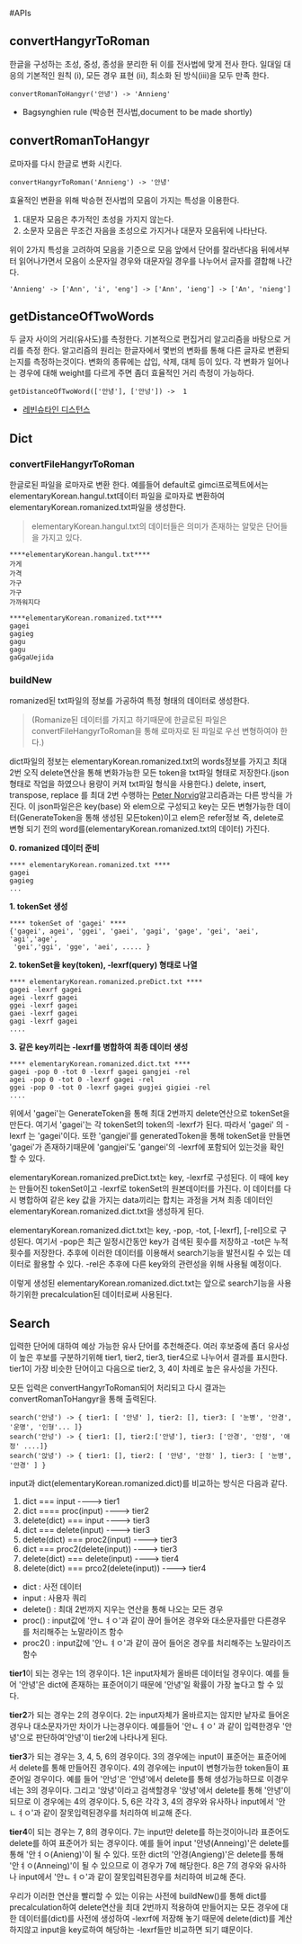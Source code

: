 #APIs
## convertHangyrToRoman
한글을 구성하는 초성, 중성, 종성을 분리한 뒤 이를 전사법에 맞게 전사 한다. 일대일 대응의 기본적인 원칙 (i), 모든 경우 표현 (ii), 최소화 된 방식(iii)을 모두 만족 한다.
```
convertRomanToHangyr('안녕') -> 'Annieng'
```

* Bagsynghien rule (박승현 전사법,document to be made shortly)

## convertRomanToHangyr
로마자를 다시 한글로 변화 시킨다.
```
convertHangyrToRoman('Annieng') -> '안녕'
```
효율적인 변환을 위해 박승현 전사법의 모음이 가지는 특성을 이용한다.

1. 대문자 모음은 추가적인 초성을 가지지 않는다.
2. 소문자 모음은 무조건 자음을 초성으로 가지거나 대문자 모음뒤에 나타난다.


위이 2가지 특성을 고려하여 모음을 기준으로 모음 앞에서 단어를 잘라낸다음 뒤에서부터 읽어나가면서 모음이 소문자일 경우와 대문자일 경우를 나누어서 글자를 결합해 나간다.
```
'Annieng' -> ['Ann', 'i', 'eng'] -> ['Ann', 'ieng'] -> ['An', 'nieng']
```

## getDistanceOfTwoWords
두 글자 사이의 거리(유사도)를 측정한다. 기본적으로 편집거리 알고리즘을 바탕으로 거리를 측정 한다.
알고리즘의 원리는 한글자에서 몇번의 변화를 통해 다른 글자로 변환되는지를 측정하는것이다. 변화의 종류에는 삽입, 삭제, 대체 등이 있다.
각 변화가 일어나는 경우에 대해  weight를 다르게 주면 좀더 효율적인 거리 측정이 가능하다.
```
getDistanceOfTwoWord(['안녕'], ['안넝']) ->  1
```

* [레빈슈타인 디스턴스](http://hsp1116.tistory.com/41)

## Dict


### convertFileHangyrToRoman
한글로된 파일을 로마자로 변환 한다. 예를들어 default로 gimci프로젝트에서는 elementaryKorean.hangul.txt데이터 파일을 로마자로 변환하여 elementaryKorean.romanized.txt파일을 생성한다.
>elementaryKorean.hangul.txt의 데이터들은 의미가 존재하는 알맞은 단어들을 가지고 있다.

```
****elementaryKorean.hangul.txt****
가게
가격
가구
가구
가까워지다
```

```
****elementaryKorean.romanized.txt****
gagei
gagieg
gagu
gagu
gaGgaUejida
```

### buildNew
romanized된 txt파일의 정보를 가공하여 특정 형태의 데이터로 생성한다.
> (Romanize된 데이터를 가지고 하기때문에 한글로된 파일은 convertFileHangyrToRoman을 통해 로마자로 된 파일로 우선 변형하여야 한다.)

dict파일의 정보는 elementaryKorean.romanized.txt의 words정보를 가지고 최대 2번 오직 delete연산을 통해 변화가능한 모든 token을 txt파일 형태로 저장한다.(json형태로 작업을 하였으나 용량이 커져 txt파일 형식을 사용한다.) delete, insert, transpose, replace 를 최대 2번 수행하는  [Peter Norvig](http://norvig.com/spell-correct.html)알고리즘과는 다른 방식을 가진다. 이 json파일은은 key(base) 와 elem으로 구성되고 key는 모든 변형가능한 데이터(GenerateToken을 통해 생성된 모든token)이고 elem은 refer정보 즉, delete로 변형 되기 전의 word를(elementaryKorean.romanized.txt의 데이터) 가진다.

**0. romanized 데이터 준비**
```
**** elementaryKorean.romanized.txt ****
gagei
gagieg
...
```
**1. tokenSet 생성**
```
**** tokenSet of 'gagei' ****
{'gagei', agei', 'ggei', 'gaei', 'gagi', 'gage', 'gei', 'aei', 'agi','age',
 'gei','ggi', 'gge', 'aei', ..... }
```
**2. tokenSet을 key(token), -lexrf(query) 형태로 나열**
```
**** elementaryKorean.romanized.preDict.txt ****
gagei -lexrf gagei
agei -lexrf gagei
ggei -lexrf gagei
gaei -lexrf gagei
gagi -lexrf gagei
....
```
**3. 같은 key끼리는 -lexrf를 병합하여 최종 데이터 생성**
```
**** elementaryKorean.romanized.dict.txt ****
gagei -pop 0 -tot 0 -lexrf gagei gangjei -rel
agei -pop 0 -tot 0 -lexrf gagei -rel
ggei -pop 0 -tot 0 -lexrf gagei gugjei gigiei -rel
....
```
위에서 'gagei'는 GenerateToken을 통해 최대 2번까지 delete연산으로 tokenSet을 만든다. 여기서 'gagei'는 각 tokenSet의 token의 -lexrf가 된다. 따라서 'gagei' 의 -lexrf 는 'gagei'이다. 또한 'gangjei'를 generatedToken을 통해 tokenSet을 만들면 'gagei'가 존재하기때문에 'gangjei'도 'gangei'의 -lexrf에 포함되어 있는것을 확인 할 수 있다.

elementaryKorean.romanized.preDict.txt는 key, -lexrf로 구성된다. 이 때에 key는 만들어진 tokenSet이고 -lexrf로 tokenSet의 원본데이터를 가진다. 이 데이터를 다시 병합하여 같은 key 값을 가지는 data끼리는 합치는 과정을 거쳐 최종 데이터인 elementaryKorean.romanized.dict.txt을 생성하게 된다.

elementaryKorean.romanized.dict.txt는 key, -pop, -tot, [-lexrf], [-rel]으로 구성된다. 여기서 -pop은 최근 일정시간동안 key가 검색된 횟수를 저장하고 -tot은 누적횟수를 저장한다. 추후에 이러한 데이터를 이용해서 search기능을 발전시킬 수 있는 데이터로 활용할 수 있다. -rel은 추후에 다른 key와의 관련성을 위해 사용될 예정이다.


이렇게 생성된 elementaryKorean.romanized.dict.txt는 앞으로 search기능을 사용하기위한 precalculation된 데이터로써 사용된다.



## Search
입력한 단어에 대하여 예상 가능한 유사 단어를 추천해준다. 여러 후보중에 좀더 유사성이 높은 후보를 구분하기위해 tier1, tier2, tier3, tier4으로 나누어서 결과를 표시한다. tier1이 가장 비슷한 단어이고 다음으로 tier2, 3, 4이 차례로 높은 유사성을 가진다.

모든 입력은 convertHangyrToRoman되어 처리되고 다시 결과는 convertRomanToHangyr을 통해 출력된다.
```
search('안녕') -> { tier1: [ '안녕' ], tier2: [], tier3: [ '눈병', '안경', '운명', '인형'... ]}
search('안넝') -> { tier1: [], tier2:['안녕'], tier3: ['안경', '안정', '애정' ....]}
search('앉녕') -> { tier1: [], tier2: [ '안녕', '안정' ], tier3: [ '눈병', '안경' ] }
```
input과 dict(elementaryKorean.romanized.dict)를 비교하는 방식은 다음과 같다.

1. dict === input ----> tier1
2. dict ==== proc(input) ----> tier2
3. delete(dict) === input ----> tier3
4. dict === delete(input) ----> tier3
5. delete(dict) === proc2(input) ----> tier3
6. dict === proc2(delete(input)) ----> tier3
7. delete(dict) === delete(input) ----> tier4
8. delete(dict) === prco2(delete(input)) ----> tier4

* dict : 사전 데이터
* input : 사용자 쿼리
* delete() : 최대 2번까지 지우는 연산을 통해 나오는 모든 경우
* proc() : input값에 '안ㄴㅕㅇ'과 같이 끊어 들어온 경우와 대소문자를만 다른경우를 처리해주는 노말라이즈 함수 
* proc2() : input값에 '안ㄴㅕㅇ'과 같이 끊어 들어온 경우를 처리해주는 노말라이즈 함수


**tier1**이 되는 경우는 1의 경우이다. 1은 input자체가 올바른 데이터일 경우이다. 예를 들어 '안녕'은 dict에 존재하는 표준어이기 때문에 '안녕'일 확률이 가장 높다고 할 수 있다.

**tier2**가 되는 경우는 2의 경우이다. 2는 input자체가 올바르지는 않지만 낱자로 들어온 경우나 대소문자가만 차이가 나는경우이다. 예를들어 '안ㄴㅕㅇ' 과 같이 입력한경우 '안녕'으로 판단하여'안녕'이 tier2에 나타나게 된다.

**tier3**가 되는 경우는 3, 4, 5, 6의 경우이다. 3의 경우에는 input이 표준어는 표준어에서 delete를 통해 만들어진 경우이다. 4의 경우에는 input이 변형가능한 token들이 표준어일 경우이다. 예를 들어 '안넝'은 '안녕'에서 delete를 통해 생성가능하므로 이경우네는 3의 경우이다. 그리고 '앉녕'이라고 검색할경우 '앉녕'에서 delete를 통해 '안녕'이 되므로 이 경우에는 4의 경우이다.
5, 6은 각각 3, 4의 경우와 유사하나 input에서 '안ㄴㅕㅇ'과 같이 잘못입력된경우를 처리하여 비교해 준다.

**tier4**이 되는 경우는 7, 8의 경우이다. 7는 input만 delete를 하는것이아니라 표준어도 delete를 하여 표준어가 되는 경우이다.
예를 들어 input '안녕(Anneing)'은 delete를 통해 '안ㅕㅇ(Anieng)'이 될 수 있다. 또한 dict의 '안경(Angieng)'은 delete를 통해 '안ㅕㅇ(Anneing)'이 될 수 있으므로 이 경우가 7에 해당한다. 8은 7의 경우와 유사하나 input에서 '안ㄴㅕㅇ'과 같이 잘못입력된경우를 처리하여 비교해 준다.


우리가 이러한 연산을 빨리할 수 있는 이유는 사전에 buildNew()를 통해 dict를 precalculation하여 delete연산을 최대 2번까지 적용하여 만들어지는 모든 경우에 대한 데이터를(dict)를 사전에 생성하여 -lexrf에 저장해 놓기 때문에 delete(dict)를 계산하지않고 input을 key로하여 해당하는 -lexrf들만 비교하면 되기 떄문이다.
